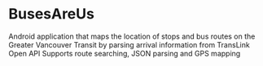 # BusesAreUs
Android application that maps the location of stops and bus routes on the Greater Vancouver Transit by parsing arrival information from TransLink Open API
Supports route searching, JSON parsing and GPS mapping
